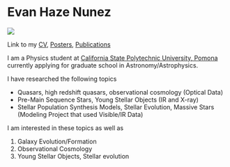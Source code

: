 # Evan Haze Nunez

<img src="https://evanhazey.github.io/evanhazenunez/Graphics/selfie.jpeg">

Link to my [CV](CV.md), [Posters](posters.md), [Publications](publications.md)

I am a Physics student at [California State Polytechnic University, Pomona](https://www.cpp.edu/~sci/physics-astronomy/) currently applying for graduate school in Astronomy/Astrophysics.

I have researched the following topics
- Quasars, high redshift quasars, observational cosmology (Optical Data)
- Pre-Main Sequence Stars, Young Stellar Objects (IR and X-ray)
- Stellar Population Synthesis Models, Stellar Evolution, Massive Stars (Modeling Project that used Visible/IR Data)

I am interested in these topics as well as 
1. Galaxy Evolution/Formation
2. Observational Cosmology
3. Young Stellar Objects, Stellar evolution
